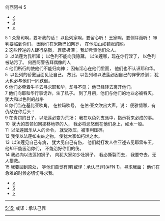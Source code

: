 ﻿





 何西阿书 5




* [<](bible/HOS04.md)
* [5](bible/HOS.md)
* [>](bible/HOS06.md)



 
5 
1 众祭司啊，要听我的话！ 以色列家啊，要留心听！ 王家啊，要侧耳而听！ 审判要临到你们， 因你们在米斯巴如网罗， 在他泊山如铺张的网。  
2 这些悖逆的人肆行杀戮， 罪孽极深； 我却斥责他们众人。  
3  以法莲为我所知； 以色列不能向我隐藏。 以法莲哪，现在你行淫了， 以色列被玷污了。 何西阿警告拜偶像的人  
4 他们所行的使他们不能归向神； 因有淫心在他们里面， 他们也不认识耶和华。  
5  以色列的骄傲当面见证自己。 故此，以色列和以法莲必因自己的罪孽跌倒； 犹大也必与他们一同跌倒。  
6 他们必牵着牛羊去寻求耶和华，却寻不见； 他已经转去离开他们。  
7 他们向耶和华行事诡诈，生了私子。 到了月朔，他们与他们的地业必被吞灭。 犹大和以色列的战争  
8 你们当在基比亚吹角， 在拉玛吹号， 在伯·亚文吹出大声，说： 便雅悯哪，有仇敌在你后头！  
9 在责罚的日子，以法莲必变为荒场； 我在以色列支派中，指示将来必成的事。  
10  犹大的首领如同挪移地界的人， 我必将忿怒倒在他们身上，如水一般。  
11  以法莲因乐从人的命令， 就受欺压，被审判压碎。  
12 我使以法莲如虫蛀之物， 使犹大家如朽烂之木。     
13  以法莲见自己有病， 犹大见自己有伤， 他们就打发人往亚述去见耶雷布王， 他却不能医治你们， 不能治好你们的伤。  
14 我必向以法莲如狮子， 向犹大家如少壮狮子。 我必撕裂而去， 我要夺去，无人搭救。     
15 我要回到原处， 等他们自觉有罪[或译：承认己罪](#FN
1)，寻求我面； 他们在急难的时候必切切寻求我。 
* [<](bible/HOS04.md)
* [5](bible/HOS.md)
* [>](bible/HOS06.md)





---


[5:15:](#V15)
或译：承认己罪




---









